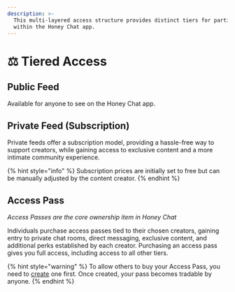 ```yaml
---
description: >-
  This multi-layered access structure provides distinct tiers for participant
  within the Honey Chat app.
---
```


# ⚖️ Tiered Access

## Public Feed

Available for anyone to see on the Honey Chat app.&#x20;

## Private Feed (Subscription)

Private feeds offer a subscription model, providing a hassle-free way to support creators, while gaining access to exclusive content and a more intimate community experience.

{% hint style="info" %}
Subscription prices are initially set to free but can be manually adjusted by the content creator.
{% endhint %}

## Access Pass

_Access Passes are the core ownership item in Honey Chat_

Individuals purchase access passes tied to their chosen creators, gaining entry to private chat rooms, direct messaging, exclusive content, and additional perks established by each creator. Purchasing an access pass gives you full access, including access to all other tiers. &#x20;

{% hint style="warning" %}
To allow others to buy your Access Pass, you need to [create](../how-to-guides/setup-your-chatroom.md) one first. Once created, your pass becomes tradable by anyone.
{% endhint %}

